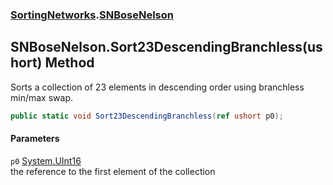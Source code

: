 ### [SortingNetworks](SortingNetworks.md 'SortingNetworks').[SNBoseNelson](SortingNetworks_SNBoseNelson.md 'SortingNetworks.SNBoseNelson')
## SNBoseNelson.Sort23DescendingBranchless(ushort) Method
Sorts a collection of 23 elements in descending order using branchless min/max swap.  
```csharp
public static void Sort23DescendingBranchless(ref ushort p0);
```
#### Parameters
<a name='SortingNetworks_SNBoseNelson_Sort23DescendingBranchless(ushort)_p0'></a>
`p0` [System.UInt16](https://docs.microsoft.com/en-us/dotnet/api/System.UInt16 'System.UInt16')  
the reference to the first element of the collection
  
